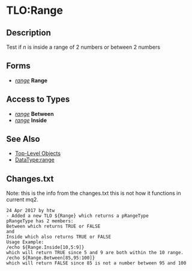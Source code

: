 # TLO:Range

## Description

Test if _n_ is inside a range of 2 numbers or between 2 numbers

## Forms

* [_range_](../data-types/datatype-range.md) **Range**

## Access to Types

* [_range_](../data-types/datatype-range.md) **Between**
* [_range_](../data-types/datatype-range.md) **Inside**

## See Also

* [Top-Level Objects](./)
* [DataType:range](../data-types/datatype-range.md)

## Changes.txt

Note: this is the info from the changes.txt this is not how it functions in current mq2.

`24 Apr 2017 by htw`  
`- Added a new TLO ${Range} which returns a pRangeType`  
`pRangeType has 2 members:`  
`Between which returns TRUE or FALSE`  
`and`  
`Inside which also returns TRUE or FALSE`  
`Usage Example:`  
`/echo ${Range.Inside[10,5:9]}`  
`which will return TRUE since 5 and 9 are both within the 10 range.`  
`/echo ${Range.Between[85,95:100]}`  
`which will return FALSE since 85 is not a number between 95 and 100`

